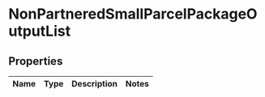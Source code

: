 # NonPartneredSmallParcelPackageOutputList

## Properties
Name | Type | Description | Notes
------------ | ------------- | ------------- | -------------
